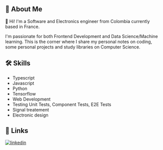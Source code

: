 ## 🚀 About Me

👋 Hi! I'm a Software and Electronics engineer from Colombia currently based in France.

 I'm passionate for both Frontend Development and Data Science/Machine learning. This is the corner where I share my personal notes on coding, some personal projects and study libraries on Computer Science.

## 🛠 Skills
* Typescript
* Javascript
* Python
* Tensorflow
* Web Development
* Testing Unit Tests, Component Tests, E2E Tests
* Signal treatement
* Electronic design



## 🔗 Links
[![linkedin](https://img.shields.io/badge/linkedin-0A66C2?style=for-the-badge&logo=linkedin&logoColor=white)](https://www.linkedin.com/in/valeryneira/)


